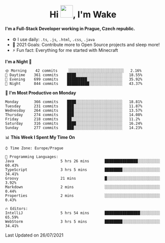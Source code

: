 <h1 align="center">Hi <img src="https://raw.githubusercontent.com/MrWakeCZ/MrWakeCZ/master/Hi.gif" width="40px" />, I'm Wake</h1>

#### I'm a Full-Stack Developer working in Prague, Czech republic.
- ⚙️ I use daily: `.ts`, `.js`, `.html`, `.css`, `.java`
- 🥅 2021 Goals: Contribute more to Open Source projects and sleep more!
- ⚡ Fun fact: Everything for me started with Minecraft

<!--START_SECTION:waka-->
**I'm a Night 🦉** 

```text
🌞 Morning    42 commits     ░░░░░░░░░░░░░░░░░░░░░░░░░   2.16% 
🌆 Daytime    361 commits    ████░░░░░░░░░░░░░░░░░░░░░   18.55% 
🌃 Evening    699 commits    █████████░░░░░░░░░░░░░░░░   35.92% 
🌙 Night      844 commits    ██████████░░░░░░░░░░░░░░░   43.37%

```
📅 **I'm Most Productive on Monday** 

```text
Monday       366 commits    ████░░░░░░░░░░░░░░░░░░░░░   18.81% 
Tuesday      231 commits    ███░░░░░░░░░░░░░░░░░░░░░░   11.87% 
Wednesday    264 commits    ███░░░░░░░░░░░░░░░░░░░░░░   13.57% 
Thursday     274 commits    ███░░░░░░░░░░░░░░░░░░░░░░   14.08% 
Friday       218 commits    ██░░░░░░░░░░░░░░░░░░░░░░░   11.2% 
Saturday     316 commits    ████░░░░░░░░░░░░░░░░░░░░░   16.24% 
Sunday       277 commits    ███░░░░░░░░░░░░░░░░░░░░░░   14.23%

```


📊 **This Week I Spent My Time On** 

```text
⌚︎ Time Zone: Europe/Prague

💬 Programming Languages: 
Java                     5 hrs 26 mins       ███████████████░░░░░░░░░░   60.43% 
TypeScript               3 hrs 5 mins        ████████░░░░░░░░░░░░░░░░░   34.41% 
Groovy                   21 mins             █░░░░░░░░░░░░░░░░░░░░░░░░   3.92% 
Markdown                 2 mins              ░░░░░░░░░░░░░░░░░░░░░░░░░   0.44% 
Properties               2 mins              ░░░░░░░░░░░░░░░░░░░░░░░░░   0.43%

🔥 Editors: 
IntelliJ                 5 hrs 54 mins       ████████████████░░░░░░░░░   65.59% 
WebStorm                 3 hrs 5 mins        ████████░░░░░░░░░░░░░░░░░   34.41%

```


 Last Updated on 26/07/2021
<!--END_SECTION:waka-->
